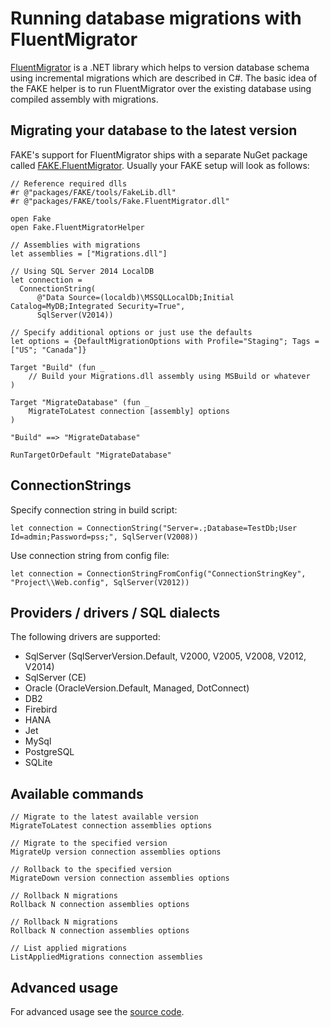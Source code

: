 # Running database migrations with FluentMigrator

[FluentMigrator](https://github.com/schambers/fluentmigrator/) is a .NET library which helps to version database schema using incremental migrations which are described in C#.
The basic idea of the FAKE helper is to run FluentMigrator over the existing database using compiled assembly with migrations.

## Migrating your database to the latest version

FAKE's support for FluentMigrator ships with a separate NuGet package called [FAKE.FluentMigrator](http://www.nuget.org/packages/FAKE.FluentMigrator). 
Usually your FAKE setup will look as follows:

    // Reference required dlls
    #r @"packages/FAKE/tools/FakeLib.dll"
    #r @"packages/FAKE/tools/Fake.FluentMigrator.dll"

    open Fake
    open Fake.FluentMigratorHelper

    // Assemblies with migrations
    let assemblies = ["Migrations.dll"]
    
    // Using SQL Server 2014 LocalDB
    let connection = 
      ConnectionString(
          @"Data Source=(localdb)\MSSQLLocalDb;Initial Catalog=MyDB;Integrated Security=True", 
          SqlServer(V2014))
          
    // Specify additional options or just use the defaults
    let options = {DefaultMigrationOptions with Profile="Staging"; Tags = ["US"; "Canada"]}

    Target "Build" (fun _ 
        // Build your Migrations.dll assembly using MSBuild or whatever
    )

    Target "MigrateDatabase" (fun _ 
        MigrateToLatest connection [assembly] options
    )

    "Build" ==> "MigrateDatabase"

    RunTargetOrDefault "MigrateDatabase"

## ConnectionStrings

Specify connection string in build script:

    let connection = ConnectionString("Server=.;Database=TestDb;User Id=admin;Password=pss;", SqlServer(V2008))


Use connection string from config file:

    let connection = ConnectionStringFromConfig("ConnectionStringKey", "Project\\Web.config", SqlServer(V2012))

## Providers / drivers / SQL dialects

The following drivers are supported:

- SqlServer (SqlServerVersion.Default, V2000, V2005, V2008, V2012, V2014) 
- SqlServer (CE) 
- Oracle (OracleVersion.Default, Managed, DotConnect) 
- DB2 
- Firebird 
- HANA 
- Jet 
- MySql 
- PostgreSQL 
- SQLite 

## Available commands

    // Migrate to the latest available version
    MigrateToLatest connection assemblies options

    // Migrate to the specified version
    MigrateUp version connection assemblies options

    // Rollback to the specified version
    MigrateDown version connection assemblies options

    // Rollback N migrations
    Rollback N connection assemblies options

    // Rollback N migrations
    Rollback N connection assemblies options

    // List applied migrations
    ListAppliedMigrations connection assemblies

## Advanced usage

For advanced usage see the [source code](https://github.com/fsharp/FAKE/blob/master/src/app/Fake.FluentMigrator/FluentMigratorHelper.fs).